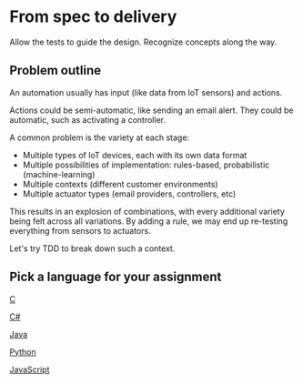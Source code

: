 # From spec to delivery

Allow the tests to guide the design. Recognize concepts along the way.

## Problem outline

An automation usually has input (like data from IoT sensors) and actions.

Actions could be semi-automatic, like sending an email alert. They could be automatic, such as activating a controller.

A common problem is the variety at each stage:

- Multiple types of IoT devices, each with its own data format
- Multiple possibilities of implementation: rules-based, probabilistic (machine-learning)
- Multiple contexts (different customer environments)
- Multiple actuator types (email providers, controllers, etc)

This results in an explosion of combinations, with every additional variety being felt across all variations. By adding a rule, we may end up re-testing everything from sensors to actuators.

Let's try TDD to break down such a context.

## Pick a language for your assignment

[C](https://classroom.github.com/a/A0qHCg4r)

[C#](https://classroom.github.com/a/DdbnRBeZ)

[Java](https://classroom.github.com/a/p_iPvB6J)

[Python](https://classroom.github.com/a/c2TW5Zdz)

[JavaScript](https://classroom.github.com/a/YsZ24ONa)
